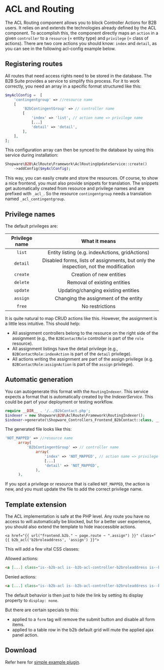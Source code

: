 # ACL and Routing

The ACL Routing component allows you to block Controller Actions for B2B users. It relies on and extends the technologies already defined by the ACL component. To accomplish this, the component directly maps an `action` in a given `controller` to a `resource` (= entity type) and `privilege` (= class of actions). There are two core actions you should know: `index` and `detail`, as you can see in the following acl-config example below.

## Registering routes

All routes that need access rights need to be stored in the database. The B2B Suite provides a service to simplify this process. For it to work correctly, you need an array in a specific format structured like this:

```php
$myAclConfig =  [
    'contingentgroup' => //resource name
    [
        'B2bContingentGroup' => // controller name
        [
            'index' => 'list', // action name => privilege name
            [...]
            'detail' => 'detail',
        ],
    ],
];
```

This configuration array can then be synced to the database by using this service during installation:

```php
Shopware\B2B\AclRoute\Framework\AclRoutingUpdateService::create()
    ->addConfig($myAclConfig);
```

This way, you can easily create and store the resources. Of course, to show a nice frontend, you must also provide snippets for translation. The snippets get automatically created from resource and privilege names and are prefixed with `_acl_`. So the resource `contingentgroup` needs a translation named `_acl_contingentgroup`.

## Privilege names

The default privileges are:

| Privilege name |                                    What it means                                    |
|:----------------:|:-----------------------------------------------------------------------------------:|
| `list`           |                  Entity listing (e.g. indexActions, gridActions)                   |
| `detail`         | Disabled forms, lists of assignments, but only the inspection, not the modification |
| `create`         |                              Creation of new entities                               |
| `delete`         |                           Removal of existing entities                             |
| `update`         |                         Updating/changing existing entities                         |
| `assign`         |                        Changing the assignment of the entity                        |
| `free`           |                                   No restrictions                                   |

It is quite natural to map CRUD actions like this. However, the assignment is a little less intuitive. This should help:

* All assignment controllers belong to the resource on the right side of the assignment (e.g., the `B2BContactRole` controller is part of the `role` resource).
* All assignment listings have the detail privilege (e.g., `B2BContactRole:indexAction` is part of the `detail` privilege).
* All actions writing the assignment are part of the assign privilege (e.g. `B2BContactRole:assignAction` is part of the `assign` privilege).

## Automatic generation

You can autogenerate this format with the `RoutingIndexer`. This service expects a format that is automatically created by the *IndexerService*.
This could be part of your deployment or testing workflow.

```php
require __DIR__ . '/../B2bContact.php';
$indexer = new Shopware\B2B\AclRoute\Framework\RoutingIndexer();
$indexer->generate(\Shopware_Controllers_Frontend_B2bContact::class, __DIR__ . '/my-acl-config.php');
```

The generated file looks like this:

```php
'NOT_MAPPED' => //resource name
      array(
          'B2bContingentGroup' => // controller name
              array(
                  'index' => 'NOT_MAPPED', // action name => privilege name
                  [...]
                  'detail' => 'NOT_MAPPED',
              ),
      ),
```

If you spot a privilege or resource that is called `NOT_MAPPED`,
the action is new, and you must update the file to add the correct privilege name.

## Template extension

The ACL implementation is safe at the PHP level. Any route you have no access to will automatically be blocked, but for a better user experience, you should also extend the template to hide inaccessible actions.

```twig
<a href="{{ url("frontend.b2b." ~ page.route ~ ".assign") }}" class="{{ b2b_acl('b2broleaddress', 'assign') }}">
```

This will add a few vital CSS classes:

Allowed actions:

```html
<a [...] class="is--b2b-acl is--b2b-acl-controller-b2broleaddress is--b2b-acl-action-assign is--b2b-acl-allowed"/>
```

Denied actions:

```html
<a [...] class="is--b2b-acl is--b2b-acl-controller-b2broleaddress is--b2b-acl-action-assign is--b2b-acl-forbidden"/>
```

The default behavior is then just to hide the link by setting its display property to `display: none`.

But there are certain specials to this:

* applied to a `form` tag will remove the submit button and disable all form items.
* applied to a table row in the b2b default grid will mute the applied ajax panel action.

## Download

Refer here for [simple example plugin](../../../../../../docs/products/extensions/b2b-suite/guides/example-plugins/B2bAcl.zip).
